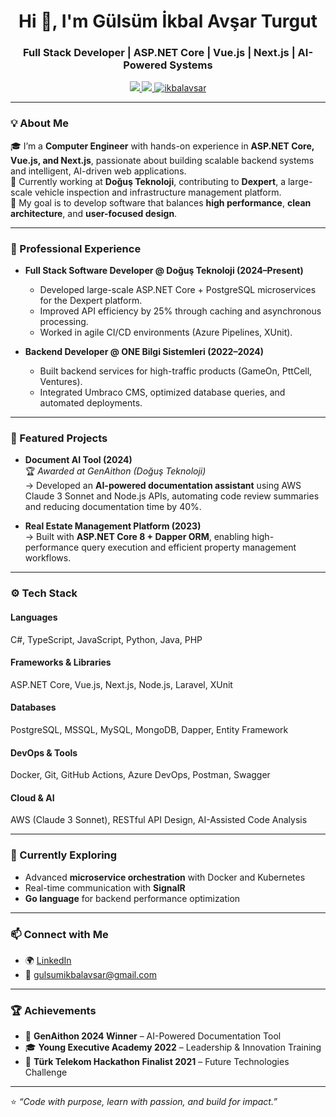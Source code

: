 <h1 align="center">Hi 👋, I'm Gülsüm İkbal Avşar Turgut</h1>
<h3 align="center">Full Stack Developer | ASP.NET Core | Vue.js | Next.js | AI-Powered Systems</h3>

<p align="center">
  <a href="https://linkedin.com/in/ikbalavsar" target="_blank">
    <img src="https://img.shields.io/badge/LinkedIn-0077B5?style=flat&logo=linkedin&logoColor=white"/>
  </a>
  <a href="mailto:gulsumikbalavsar@gmail.com">
    <img src="https://img.shields.io/badge/Email-D14836?style=flat&logo=gmail&logoColor=white"/>
  </a>
  <a href="https://github.com/ikbalavsar">
    <img src="https://komarev.com/ghpvc/?username=ikbalavsar&label=Profile%20views&color=0e75b6&style=flat" alt="ikbalavsar" />
  </a>
</p>

---

### 💡 About Me
🎓 I’m a **Computer Engineer** with hands-on experience in **ASP.NET Core, Vue.js, and Next.js**, passionate about building scalable backend systems and intelligent, AI-driven web applications.  
💼 Currently working at **Doğuş Teknoloji**, contributing to **Dexpert**, a large-scale vehicle inspection and infrastructure management platform.  
🚀 My goal is to develop software that balances **high performance**, **clean architecture**, and **user-focused design**.  

---

### 🔭 Professional Experience
- **Full Stack Software Developer @ Doğuş Teknoloji (2024–Present)**  
  - Developed large-scale ASP.NET Core + PostgreSQL microservices for the Dexpert platform.  
  - Improved API efficiency by 25% through caching and asynchronous processing.  
  - Worked in agile CI/CD environments (Azure Pipelines, XUnit).  

- **Backend Developer @ ONE Bilgi Sistemleri (2022–2024)**  
  - Built backend services for high-traffic products (GameOn, PttCell, Ventures).  
  - Integrated Umbraco CMS, optimized database queries, and automated deployments.  

---

### 🧠 Featured Projects
- **Document AI Tool (2024)**  
  🏆 *Awarded at GenAithon (Doğuş Teknoloji)*  
  → Developed an **AI-powered documentation assistant** using AWS Claude 3 Sonnet and Node.js APIs, automating code review summaries and reducing documentation time by 40%.  

- **Real Estate Management Platform (2023)**  
  → Built with **ASP.NET Core 8 + Dapper ORM**, enabling high-performance query execution and efficient property management workflows.  

---

### ⚙️ Tech Stack
#### **Languages**
C#, TypeScript, JavaScript, Python, Java, PHP  

#### **Frameworks & Libraries**
ASP.NET Core, Vue.js, Next.js, Node.js, Laravel, XUnit  

#### **Databases**
PostgreSQL, MSSQL, MySQL, MongoDB, Dapper, Entity Framework  

#### **DevOps & Tools**
Docker, Git, GitHub Actions, Azure DevOps, Postman, Swagger  

#### **Cloud & AI**
AWS (Claude 3 Sonnet), RESTful API Design, AI-Assisted Code Analysis  

---

### 🌱 Currently Exploring
- Advanced **microservice orchestration** with Docker and Kubernetes  
- Real-time communication with **SignalR**  
- **Go language** for backend performance optimization  

---

### 📫 Connect with Me
- 🌍 [LinkedIn](https://www.linkedin.com/in/ikbalavsar)  
- 💌 [gulsumikbalavsar@gmail.com](mailto:gulsumikbalavsar@gmail.com)  

---

### 🏆 Achievements
- 🥇 **GenAithon 2024 Winner** – AI-Powered Documentation Tool  
- 🎓 **Young Executive Academy 2022** – Leadership & Innovation Training  
- 🏅 **Türk Telekom Hackathon Finalist 2021** – Future Technologies Challenge  

---

⭐ *“Code with purpose, learn with passion, and build for impact.”*
